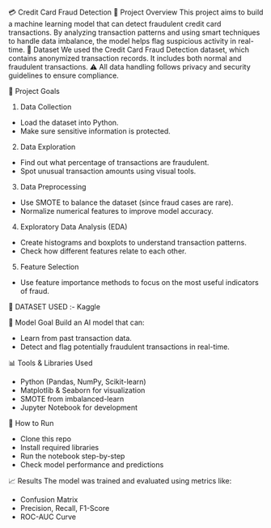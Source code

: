 💳 Credit Card Fraud Detection
📌 Project Overview
This project aims to build a machine learning model that can detect fraudulent credit card transactions. By analyzing transaction patterns and using smart techniques to handle data imbalance, the model helps flag suspicious activity in real-time.
📂 Dataset
We used the Credit Card Fraud Detection dataset, which contains anonymized transaction records. It includes both normal and fraudulent transactions.
⚠️ All data handling follows privacy and security guidelines to ensure compliance.


🎯 Project Goals
1. Data Collection
- Load the dataset into Python.
- Make sure sensitive information is protected.
2. Data Exploration
- Find out what percentage of transactions are fraudulent.
- Spot unusual transaction amounts using visual tools.
3. Data Preprocessing
- Use SMOTE to balance the dataset (since fraud cases are rare).
- Normalize numerical features to improve model accuracy.
4. Exploratory Data Analysis (EDA)
- Create histograms and boxplots to understand transaction patterns.
- Check how different features relate to each other.
5. Feature Selection
- Use feature importance methods to focus on the most useful indicators of fraud.

 📃 DATASET USED :- Kaggle

🤖 Model Goal
Build an AI model that can:
- Learn from past transaction data.
- Detect and flag potentially fraudulent transactions in real-time.

📊 Tools & Libraries Used
- Python (Pandas, NumPy, Scikit-learn)
- Matplotlib & Seaborn for visualization
- SMOTE from imbalanced-learn
- Jupyter Notebook for development

🚀 How to Run
- Clone this repo
- Install required libraries
- Run the notebook step-by-step
- Check model performance and predictions

📈 Results
The model was trained and evaluated using metrics like:
- Confusion Matrix
- Precision, Recall, F1-Score
- ROC-AUC Curve


